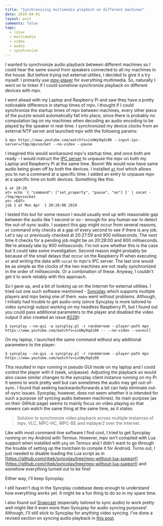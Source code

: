 ```yaml
---
title: "Synchronizing multimedia playback on different machines"
date: 2019-04-01
layout: post
comments: false
tags:
  - linux
  - multimedia
  - video
  - audio
  - synchronize
---
```


I wanted to synchronize audio playback between different machines so I could
hear the same sound from speakers connected to all my machines in the house.
But before trying out external utilites, I decided to give it a try myself. I
primarily use [mpv-player](https://mpv.io/) for everything multimedia. So, naturally I went on to tinker
if I could somehow synchronize playback on different devices with mpv.

I went ahead with my Laptop and Raspberry Pi and saw they have a pretty noticeable difference in startup times of mpv.
I thought if I could synchronize the startup times of mpv between machines, every other piece of the puzzle would
automatically fall into place, since there is probably no computation lag on my machines when decoding an audio
encoding to be played by the speaker in real-time. I synchronized my
device clocks from an external NTP server and launched mpv with the following params:
```
$ mpv https://www.youtube.com/watch?v=ixUWy9qdi08 --input-ipc-server=/tmp/mpvsocket --no-video --pause
```

I imagined this would workaround mpv's startup time, and once both are ready - I would instruct the
[IPC server](https://mpv.io/manual/stable/#json-ipc) to unpause the mpv on both my Laptop and Raspberry Pi at the
same time. Boom! We would now have same audio being given off by both the devices. I installed
[`at`](https://www.linuxjournal.com/content/schedule-one-time-commands-unix-tool) tool which allows you to run a
command at a specific time. I added an entry to unpause mpv at a specific time on both devices. Something like this:
```
$ at 20:28
at> echo '{ "command": ["set_property", "pause", "no"] }' | socat - /tmp/mpvsocket
at> <EOT>
job 1 at Mon Apr  1 20:28:00 2019
```

I tested this but for some reason I would usually end up with reasonable gap between the audio like 1 second or so -
enough for any human ear to detect the out-of-sync audio. I suspect this gap might occur from several reasons, `at`
command only checks at a gap of every second to see if there is any job. Let's say `at` previously checked at 20:27:59
and 900 milliseconds. The next time it checks for a pending job might be on 20:28:00 and 900 milliseconds. We're
already late by 900 milliseconds. I'm not sure whether this is the case but it could take some investigation.
Second reason might probably be because of the small delays that occur on the Raspberry Pi when executing `at` and
writing the data with `socat` to mpv's IPC server. The last one would be as simple as the clocks of the two machines
are not really synchronized in the order of milliseconds. Or a combination of these. Anyway, I couldn't get it to
work reliably with this approach.

So I gave up, and a bit of looking up on the Internet for external utilities. I tried out one such software mentioned -
[Syncplay](https://github.com/Syncplay/syncplay/) which supports multiple players and mpv being one of them. `make`
went without problems. Although, I initially had trouble to get audio-only (since Syncplay is more tailored to video syncing)
output working on my headless Raspberry Pi,
but I found out you could pass additional parameters to the player and disabled the video output (I also created an issue
[#229](https://github.com/Syncplay/syncplay/issues/229)):
```
$ syncplay --no-gui -a syncplay.pl -r randomroom --player-path mpv https://www.youtube.com/watch?v=ixUWy9qdi08 -- --no-video --vo=null
```

On my laptop, I launched the same command without any additional parameters to the player:
```
$ syncplay --no-gui -a syncplay.pl -r randomroom --player-path mpv https://www.youtube.com/watch?v=ixUWy9qdi08
```

This resulted in mpv running in pseudo GUI mode on my laptop and I could control the player with it (seek, un/pause).
Adjusting the playback so would also cause similar changes to the syncplay client instance running on my Pi. It seems
to work pretty well but can sometimes the audio may get out-of-sync. I found that seeking backwards/forwards a bit can
help eliminate out-of-sync issues. Syncplay, however, does not seem whether it is intended for such a purpose (of syncing
audio between machines). Its main purpose (as on their GitHub page) seems to mainly focus on video playing so that viewers
can watch the same thing at the same time, as it states:

> Solution to synchronize video playback across multiple instances of mpv, VLC, MPC-HC, MPC-BE and mplayer2 over the
> Internet.

Like with most command-line software I find cool, I tried to get Syncplay running on my Android with Termux. However, mpv isn't
compiled with Lua support when installed with `pkg` on Termux and I didn't want to go through the trouble of
setting up the toolchain to compile it for Android. Turns out, I just needed to disable loading the Lua script
as in [https://github.com/ritiek/syncplay/tree/mpv-without-lua-support](https://github.com/ritiek/syncplay/tree/mpv-without-lua-support)
and somehow everything turned out to be fine!

Either way, I'll keep Syncplay.

I still haven't dug in the Syncplay codebase deep enough to understand how everything works yet. It might be
a fun thing to do so in my spare time.

I also found out [Snapcast](https://github.com/badaix/snapcast) (especially tailored to sync audio) to work pretty well
might like it even more than Syncplay for audio syncing purposes! Although, I'll still stick to Syncplay for anything video
syncing.
I've done a revised section on syncing audio playback in [this post](/2023/06/11/capturing-and-piping-audio-output-from-a-process-in-linux/).
